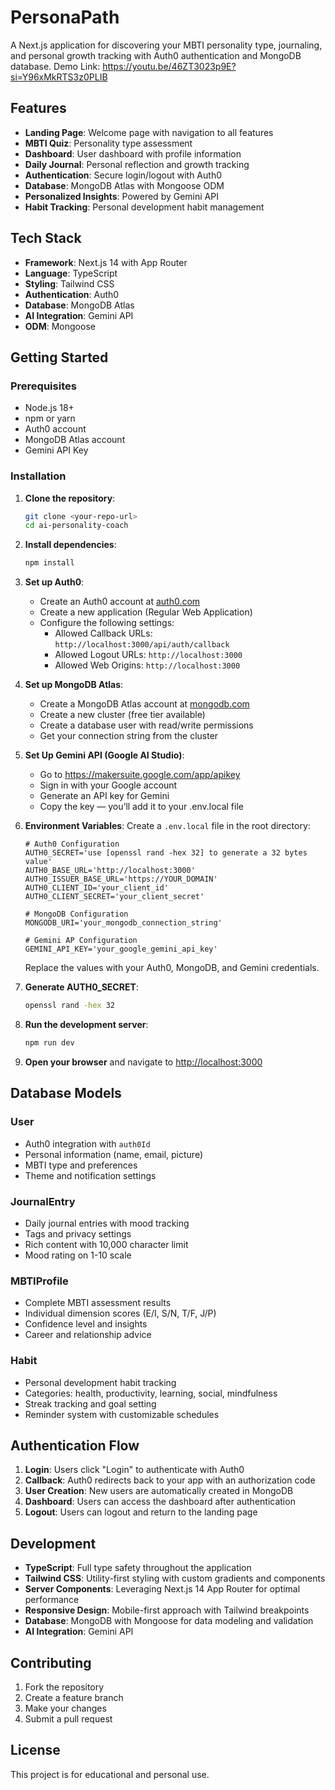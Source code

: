 # PersonaPath

A Next.js application for discovering your MBTI personality type, journaling, and personal growth tracking with Auth0 authentication and MongoDB database.
Demo Link: https://youtu.be/46ZT3023p9E?si=Y96xMkRTS3z0PLIB

## Features

- **Landing Page**: Welcome page with navigation to all features
- **MBTI Quiz**: Personality type assessment
- **Dashboard**: User dashboard with profile information
- **Daily Journal**: Personal reflection and growth tracking
- **Authentication**: Secure login/logout with Auth0
- **Database**: MongoDB Atlas with Mongoose ODM
- **Personalized Insights**: Powered by Gemini API
- **Habit Tracking**: Personal development habit management

## Tech Stack

- **Framework**: Next.js 14 with App Router
- **Language**: TypeScript
- **Styling**: Tailwind CSS
- **Authentication**: Auth0
- **Database**: MongoDB Atlas
- **AI Integration**: Gemini API
- **ODM**: Mongoose

## Getting Started

### Prerequisites

- Node.js 18+ 
- npm or yarn
- Auth0 account
- MongoDB Atlas account
- Gemini API Key

### Installation

1. **Clone the repository**:
   ```bash
   git clone <your-repo-url>
   cd ai-personality-coach
   ```

2. **Install dependencies**:
   ```bash
   npm install
   ```

3. **Set up Auth0**:
   - Create an Auth0 account at [auth0.com](https://auth0.com)
   - Create a new application (Regular Web Application)
   - Configure the following settings:
     - Allowed Callback URLs: `http://localhost:3000/api/auth/callback`
     - Allowed Logout URLs: `http://localhost:3000`
     - Allowed Web Origins: `http://localhost:3000`

4. **Set up MongoDB Atlas**:
   - Create a MongoDB Atlas account at [mongodb.com](https://mongodb.com)
   - Create a new cluster (free tier available)
   - Create a database user with read/write permissions
   - Get your connection string from the cluster
     
5. **Set Up Gemini API (Google AI Studio)**:
   - Go to https://makersuite.google.com/app/apikey
   - Sign in with your Google account
   - Generate an API key for Gemini 
   - Copy the key — you’ll add it to your .env.local file

6. **Environment Variables**:
   Create a `.env.local` file in the root directory:
   ```env
   # Auth0 Configuration
   AUTH0_SECRET='use [openssl rand -hex 32] to generate a 32 bytes value'
   AUTH0_BASE_URL='http://localhost:3000'
   AUTH0_ISSUER_BASE_URL='https://YOUR_DOMAIN'
   AUTH0_CLIENT_ID='your_client_id'
   AUTH0_CLIENT_SECRET='your_client_secret'

   # MongoDB Configuration
   MONGODB_URI='your_mongodb_connection_string'

   # Gemini AP Configuration
   GEMINI_API_KEY='your_google_gemini_api_key'
   ```

   Replace the values with your Auth0, MongoDB, and Gemini credentials.

7. **Generate AUTH0_SECRET**:
   ```bash
   openssl rand -hex 32
   ```

8. **Run the development server**:
   ```bash
   npm run dev
   ```

9. **Open your browser** and navigate to [http://localhost:3000](http://localhost:3000)

## Database Models

### User
- Auth0 integration with `auth0Id`
- Personal information (name, email, picture)
- MBTI type and preferences
- Theme and notification settings

### JournalEntry
- Daily journal entries with mood tracking
- Tags and privacy settings
- Rich content with 10,000 character limit
- Mood rating on 1-10 scale

### MBTIProfile
- Complete MBTI assessment results
- Individual dimension scores (E/I, S/N, T/F, J/P)
- Confidence level and insights
- Career and relationship advice

### Habit
- Personal development habit tracking
- Categories: health, productivity, learning, social, mindfulness
- Streak tracking and goal setting
- Reminder system with customizable schedules

## Authentication Flow

1. **Login**: Users click "Login" to authenticate with Auth0
2. **Callback**: Auth0 redirects back to your app with an authorization code
3. **User Creation**: New users are automatically created in MongoDB
4. **Dashboard**: Users can access the dashboard after authentication
5. **Logout**: Users can logout and return to the landing page

## Development

- **TypeScript**: Full type safety throughout the application
- **Tailwind CSS**: Utility-first styling with custom gradients and components
- **Server Components**: Leveraging Next.js 14 App Router for optimal performance
- **Responsive Design**: Mobile-first approach with Tailwind breakpoints
- **Database**: MongoDB with Mongoose for data modeling and validation
- **AI Integration**: Gemini API

## Contributing

1. Fork the repository
2. Create a feature branch
3. Make your changes
4. Submit a pull request

## License

This project is for educational and personal use.
